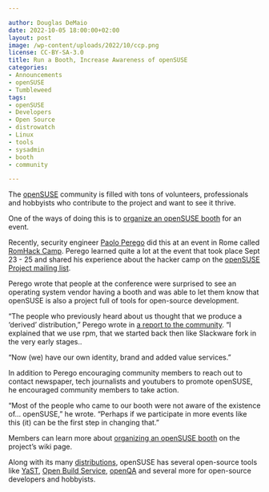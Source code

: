 ```yaml
---

author: Douglas DeMaio
date: 2022-10-05 18:00:00+02:00
layout: post
image: /wp-content/uploads/2022/10/ccp.png
license: CC-BY-SA-3.0
title: Run a Booth, Increase Awareness of openSUSE 
categories:
- Announcements
- openSUSE
- Tumbleweed
tags:
- openSUSE
- Developers
- Open Source
- distrowatch
- Linux
- tools
- sysadmin
- booth
- community

---
```


The [openSUSE](https://www.opensuse.org/) community is filled with tons of volunteers, professionals and hobbyists who contribute to the project and want to see it thrive. 

One of the ways of doing this is to [organize an openSUSE booth](https://en.opensuse.org/openSUSE:Organising_a_booth) for an event. 

Recently, security engineer [Paolo Perego](https://twitter.com/thesp0nge) did this at an event in Rome called [RomHack Camp](https://romhack.camp/). Perego learned quite a lot at the event that took place Sept 23 - 25 and shared his experience about the hacker camp on the [openSUSE Project mailing list](https://lists.opensuse.org/).

Perego wrote that people at the conference were surprised to see an operating system vendor having a booth and was able to let them know that openSUSE is also a project full of tools for open-source development. 

“The people who previously heard about us thought that we produce a ‘derived’ distribution,” Perego  wrote in [a report to the community](https://lists.opensuse.org/archives/list/project@lists.opensuse.org/thread/52GOSTYK4OO5FVDUYBJFKZGKBF2JVS3G/). “I explained that we use rpm, that we started back then like Slackware fork in the very early stages..

“Now (we) have our own identity, brand and added value services.”

In addition to Perego encouraging community members to reach out to contact newspaper, tech journalists and youtubers to promote openSUSE, he encouraged community members to take action. 

“Most of the people who came to our booth were not aware of the existence of… openSUSE,” he wrote. “Perhaps if we participate in more events like this (it) can be the first step in changing that.”

Members can learn more about [organizing an openSUSE booth](https://en.opensuse.org/openSUSE:Organising_a_booth) on the project’s wiki page.

Along with its many [distributions](https://get.opensuse.org/), openSUSE has several open-source tools like [YaST](https://yast.opensuse.org/), [Open Build Service](https://openbuildservice.org/), [openQA](http://open.qa/) and several more for open-source developers and hobbyists. 
 

<meta name="openSUSE, Tumbleweed, Developers, sysadmin, user, Open Source, rolling release, gamers, superuser, distrowatch, hacker, Linux, community" content="HTML,CSS,XML,JavaScript">
